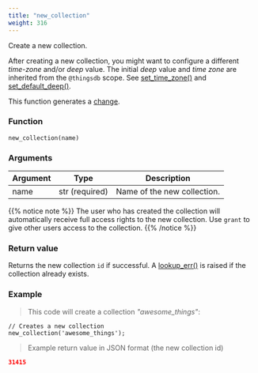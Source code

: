 ```yaml
---
title: "new_collection"
weight: 316
---
```


Create a new collection.

After creating a new collection, you might want to configure a different *time-zone* and/or *deep* value. The initial *deep* value and *time zone* are inherited from the `@thingsdb` scope.
See [set_time_zone()](../set_time_zone) and [set_default_deep()](../set_default_deep).

This function generates a [change](../../overview/changes).

### Function

`new_collection(name)`

### Arguments

Argument | Type | Description
--------- | ----------- | -----------
name | str (required) | Name of the new collection.

{{% notice note %}}
The user who has created the collection will automatically receive full
access rights to the new collection.
Use `grant` to give other users access to the collection.
{{% /notice %}}

### Return value

Returns the new collection `id` if successful. A [lookup_err()](../../errors/lookup_err) is raised
if the collection already exists.

### Example

> This code will create a collection *"awesome_things"*:

```thingsdb,should_pass,@t
// Creates a new collection
new_collection('awesome_things');
```

> Example return value in JSON format (the new collection id)

```json
31415
```
